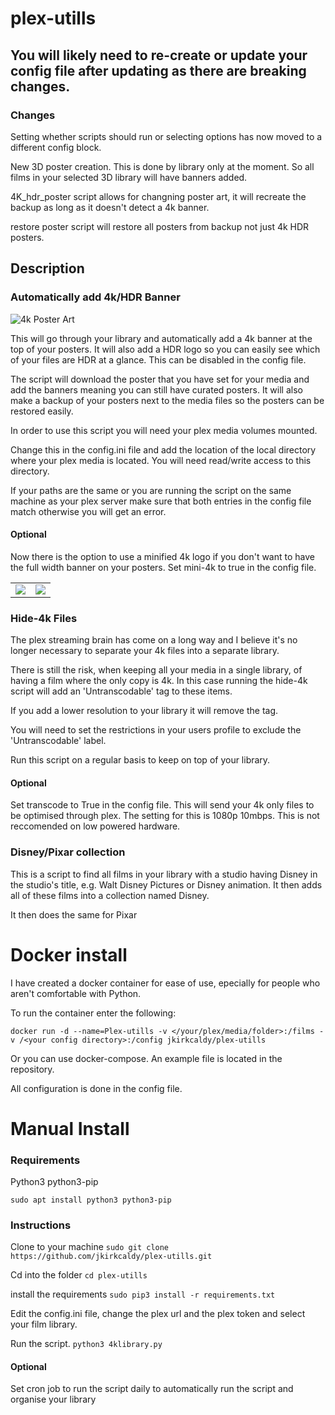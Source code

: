 # plex-utills
## You will likely need to re-create or update your config file after updating as there are breaking changes. 
### Changes
Setting whether scripts should run or selecting options has now moved to a different config block. 

New 3D poster creation. This is done by library only at the moment. So all films in your selected 3D library will have banners added. 

4K_hdr_poster script allows for changning poster art, it will recreate the backup as long as it doesn't detect a 4k banner. 

restore poster script will restore all posters from backup not just 4k HDR posters. 

## Description
### Automatically add 4k/HDR Banner

![4k Poster Art](https://github.com/jkirkcaldy/plex-utills/blob/master/img/library_update_sm.gif?raw=true)

This will go through your library and automatically add a 4k banner at the top of your posters. It will also add a HDR logo so you can easily see which of your files are HDR at a glance. This can be disabled in the config file.

The script will download the poster that you have set for your media and add the banners meaning you can still have curated posters. It will also make a backup of your posters next to the media files so the posters can be restored easily.

In order to use this script you will need your plex media volumes mounted. 

Change this in the config.ini file and add the location of the local directory where your plex media is located. You will need read/write access to this directory. 

If your paths are the same or you are running the script on the same machine as your plex server make sure that both entries in the config file match otherwise you will get an error. 
 
#### Optional
Now there is the option to use a minified 4k logo if you don't want to have the full width banner on your posters. Set mini-4k to true in the config file. 

<table><tr><td><img src='https://github.com/jkirkcaldy/plex-utills/blob/master/img/4k-example.png?raw=true'></td><td><img src='https://github.com/jkirkcaldy/plex-utills/blob/master/img/mini-4k-example.png?raw=true'></td></tr></table>


### Hide-4k Files
The plex streaming brain has come on a long way and I believe it's no longer necessary to separate your 4k files into a separate library. 

There is still the risk, when keeping all your media in a single library, of having a film where the only copy is 4k. In this case running the hide-4k script will add an 'Untranscodable' tag to these items.

If you add a lower resolution to your library it will remove the tag. 

You will need to set the restrictions in your users profile to exclude the 'Untranscodable' label.

Run this script on a regular basis to keep on top of your library. 

#### Optional
Set transcode to True in the config file. This will send your 4k only files to be optimised through plex. The setting for this is 1080p 10mbps. This is not reccomended on low powered hardware. 


### Disney/Pixar collection
This is a script to find all films in your library with a studio having Disney in the studio's title, e.g. Walt Disney Pictures or Disney animation. It then adds all of these films into a collection named Disney. 

It then does the same for Pixar

# Docker install
I have created a docker container for ease of use, epecially for people who aren't comfortable with Python. 

To run the container enter the following:

`docker run -d --name=Plex-utills -v </your/plex/media/folder>:/films -v /<your config directory>:/config jkirkcaldy/plex-utills`

Or you can use docker-compose. An example file is located in the repository.

All configuration is done in the config file. 

# Manual Install
### Requirements
Python3
python3-pip

`sudo apt install python3 python3-pip`

### Instructions
Clone to your machine
`sudo git clone https://github.com/jkirkcaldy/plex-utills.git`

Cd into the folder
`cd plex-utills`

install the requirements 
`sudo pip3 install -r requirements.txt`

Edit the config.ini file, change the plex url and the plex token and select your film library. 

Run the script. 
`python3 4klibrary.py`

#### Optional
Set cron job to run the script daily to automatically run the script and organise your library
